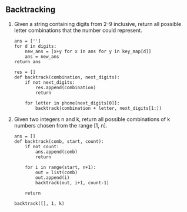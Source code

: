 ## Backtracking

1. Given a string containing digits from 2-9 inclusive, return all possible letter combinations that the number could represent.
	```
	ans = ['']
	for d in digits:
		new_ans = [x+y for x in ans for y in key_map[d]]
		ans = new_ans
	return ans
	```
	```
	res = []
	def backtrack(combination, next_digits):
		if not next_digits:
			res.append(combination)
			return
		
		for letter in phone[next_digits[0]]:
			backtrack(combination + letter, next_digits[1:])
	```

1. Given two integers n and k, return all possible combinations of k numbers chosen from the range [1, n].
	```
	ans = []
	def backtrack(comb, start, count):
		if not count:
			ans.append(comb)
			return
		
		for i in range(start, n+1):
			out = list(comb)
			out.append(i)
			backtrack(out, i+1, count-1)
			
		return
	
	backtrack([], 1, k)
	```